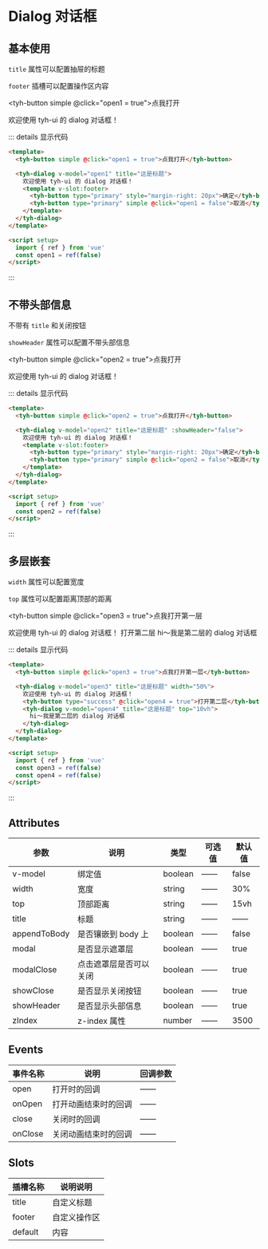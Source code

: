 # Dialog 对话框

## 基本使用

`title` 属性可以配置抽屉的标题

`footer` 插槽可以配置操作区内容

<tyh-button simple @click="open1 = true">点我打开</tyh-button>

<tyh-dialog v-model="open1" title="这是标题">
  欢迎使用 tyh-ui 的 dialog 对话框！
  <template v-slot:footer>
    <tyh-button type="primary" style="margin-right: 20px">确定</tyh-button>
    <tyh-button type="primary" simple @click="open1 = false">取消</tyh-button>
  </template>
</tyh-dialog>

::: details 显示代码

```html
<template>
  <tyh-button simple @click="open1 = true">点我打开</tyh-button>

  <tyh-dialog v-model="open1" title="这是标题">
    欢迎使用 tyh-ui 的 dialog 对话框！
    <template v-slot:footer>
      <tyh-button type="primary" style="margin-right: 20px">确定</tyh-button>
      <tyh-button type="primary" simple @click="open1 = false">取消</tyh-button>
    </template>
  </tyh-dialog>
</template>

<script setup>
  import { ref } from 'vue'
  const open1 = ref(false)
</script>
```

:::

## 不带头部信息

不带有 `title` 和关闭按钮

`showHeader` 属性可以配置不带头部信息

<tyh-button simple @click="open2 = true">点我打开</tyh-button>

<tyh-dialog v-model="open2" title="这是标题" :showHeader="false">
  欢迎使用 tyh-ui 的 dialog 对话框！
  <template v-slot:footer>
    <tyh-button type="primary" style="margin-right: 20px">确定</tyh-button>
    <tyh-button type="primary" simple @click="open2 = false">取消</tyh-button>
  </template>
</tyh-dialog>

::: details 显示代码

```html
<template>
  <tyh-button simple @click="open2 = true">点我打开</tyh-button>

  <tyh-dialog v-model="open2" title="这是标题" :showHeader="false">
    欢迎使用 tyh-ui 的 dialog 对话框！
    <template v-slot:footer>
      <tyh-button type="primary" style="margin-right: 20px">确定</tyh-button>
      <tyh-button type="primary" simple @click="open2 = false">取消</tyh-button>
    </template>
  </tyh-dialog>
</template>

<script setup>
  import { ref } from 'vue'
  const open2 = ref(false)
</script>
```

:::

## 多层嵌套

`width` 属性可以配置宽度

`top` 属性可以配置距离顶部的距离

<tyh-button simple @click="open3 = true">点我打开第一层</tyh-button>

<tyh-dialog v-model="open3" title="这是标题" width="50%">
  欢迎使用 tyh-ui 的 dialog 对话框！
  <tyh-button type="success" @click="open4 = true">打开第二层</tyh-button>
  <tyh-dialog v-model="open4" title="这是标题" top="10vh">
    hi～我是第二层的 dialog 对话框
  </tyh-dialog>
</tyh-dialog>

::: details 显示代码

```html
<template>
  <tyh-button simple @click="open3 = true">点我打开第一层</tyh-button>

  <tyh-dialog v-model="open3" title="这是标题" width="50%">
    欢迎使用 tyh-ui 的 dialog 对话框！
    <tyh-button type="success" @click="open4 = true">打开第二层</tyh-button>
    <tyh-dialog v-model="open4" title="这是标题" top="10vh">
      hi～我是第二层的 dialog 对话框
    </tyh-dialog>
  </tyh-dialog>
</template>

<script setup>
  import { ref } from 'vue'
  const open3 = ref(false)
  const open4 = ref(false)
</script>
```

:::

## Attributes

| 参数         | 说明                   | 类型    | 可选值 | 默认值 |
| ------------ | ---------------------- | ------- | ------ | ------ |
| v-model      | 绑定值                 | boolean | ——     | false  |
| width        | 宽度                   | string  | ——     | 30%    |
| top          | 顶部距离               | string  | ——     | 15vh   |
| title        | 标题                   | string  | ——     | ——     |
| appendToBody | 是否镶嵌到 body 上     | boolean | ——     | false  |
| modal        | 是否显示遮罩层         | boolean | ——     | true   |
| modalClose   | 点击遮罩层是否可以关闭 | boolean | ——     | true   |
| showClose    | 是否显示关闭按钮       | boolean | ——     | true   |
| showHeader   | 是否显示头部信息       | boolean | ——     | true   |
| zIndex       | z-index 属性           | number  | ——     | 3500   |

## Events

| 事件名称 | 说明                 | 回调参数 |
| -------- | -------------------- | -------- |
| open     | 打开时的回调         | ——       |
| onOpen   | 打开动画结束时的回调 | ——       |
| close    | 关闭时的回调         | ——       |
| onClose  | 关闭动画结束时的回调 | ——       |

## Slots

| 插槽名称 | 说明说明     |
| -------- | ------------ |
| title    | 自定义标题   |
| footer   | 自定义操作区 |
| default  | 内容         |

<script setup>
  import { ref } from 'vue'
  const open1 = ref(false)
  const open2 = ref(false)
  const open3 = ref(false)
  const open4 = ref(false)
</script>
